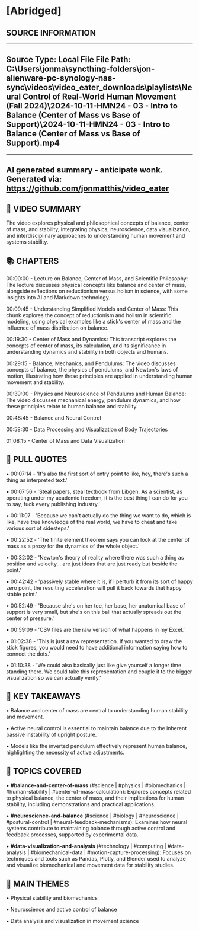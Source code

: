 # [Abridged] 

## SOURCE INFORMATION
--------------------------------------------------
Source Type: Local File
File Path: C:\Users\jonma\syncthing-folders\jon-alienware-pc-synology-nas-sync\videos\video_eater_downloads\playlists\Neural Control of Real-World Human Movement (Fall 2024)\2024-10-11-HMN24 - 03 - Intro to Balance (Center of Mass vs Base of Support)\2024-10-11-HMN24 - 03 - Intro to Balance (Center of Mass vs Base of Support).mp4
--------------------------------------------------



    
---
AI generated summary - anticipate wonk.
Generated via: https://github.com/jonmatthis/video_eater
---


📝 VIDEO SUMMARY
--------------------------------------------------
The video explores physical and philosophical concepts of balance, center of mass, and stability, integrating physics, neuroscience, data visualization, and interdisciplinary approaches to understanding human movement and systems stability.

📚 CHAPTERS
--------------------------------------------------

00:00:00 - Lecture on Balance, Center of Mass, and Scientific Philosophy:
 The lecture discusses physical concepts like balance and center of mass, alongside reflections on reductionism versus holism in science, with some insights into AI and Markdown technology.

00:09:45 - Understanding Simplified Models and Center of Mass:
 This chunk explores the concept of reductionism and holism in scientific modeling, using physical examples like a stick's center of mass and the influence of mass distribution on balance.

00:19:30 - Center of Mass and Dynamics:
 This transcript explores the concepts of center of mass, its calculation, and its significance in understanding dynamics and stability in both objects and humans.

00:29:15 - Balance, Mechanics, and Pendulums:
 The video discusses concepts of balance, the physics of pendulums, and Newton's laws of motion, illustrating how these principles are applied in understanding human movement and stability.

00:39:00 - Physics and Neuroscience of Pendulums and Human Balance:
 The video discusses mechanical energy, pendulum dynamics, and how these principles relate to human balance and stability.

00:48:45 - Balance and Neural Control

00:58:30 - Data Processing and Visualization of Body Trajectories

01:08:15 - Center of Mass and Data Visualization


💬 PULL QUOTES
--------------------------------------------------

• 00:07:14 - 'It's also the first sort of entry point to like, hey, there's such a thing as interpreted text.'

• 00:07:56 - 'Steal papers, steal textbook from Libgen. As a scientist, as operating under my academic freedom, it is the best thing I can do for you to say, fuck every publishing industry.'

• 00:11:07 - 'Because we can't actually do the thing we want to do, which is like, have true knowledge of the real world, we have to cheat and take various sort of sidesteps.'

• 00:22:52 - 'The finite element theorem says you can look at the center of mass as a proxy for the dynamics of the whole object.'

• 00:32:02 - 'Newton's theory of reality where there was such a thing as position and velocity... are just ideas that are just ready but beside the point.'

• 00:42:42 - 'passively stable where it is, if I perturb it from its sort of happy zero point, the resulting acceleration will pull it back towards that happy stable point.'

• 00:52:49 - 'Because she's on her toe, her base, her anatomical base of support is very small, but she's on this ball that actually spreads out the center of pressure.'

• 00:59:09 - 'CSV files are the raw version of what happens in my Excel.'

• 01:02:38 - 'This is just a raw representation. If you wanted to draw the stick figures, you would need to have additional information saying how to connect the dots.'

• 01:10:38 - 'We could also basically just like give yourself a longer time standing there. We could take this representation and couple it to the bigger visualization so we can actually verify.'


🎯 KEY TAKEAWAYS
--------------------------------------------------

• Balance and center of mass are central to understanding human stability and movement.

• Active neural control is essential to maintain balance due to the inherent passive instability of upright posture.

• Models like the inverted pendulum effectively represent human balance, highlighting the necessity of active adjustments.

🤔 TOPICS COVERED
--------------------------------------------------

• **#balance-and-center-of-mass**
 	(#science | #physics | #biomechanics | #human-stability | #center-of-mass-calculation):
		 Explores concepts related to physical balance, the center of mass, and their implications for human stability, including demonstrations and practical applications.

• **#neuroscience-and-balance**
 	(#science | #biology | #neuroscience | #postural-control | #neural-feedback-mechanisms):
		 Examines how neural systems contribute to maintaining balance through active control and feedback processes, supported by experimental data.

• **#data-visualization-and-analysis**
 	(#technology | #computing | #data-analysis | #biomechanical-data | #motion-capture-processing):
		 Focuses on techniques and tools such as Pandas, Plotly, and Blender used to analyze and visualize biomechanical and movement data for stability studies.


💭 MAIN THEMES
--------------------------------------------------

• Physical stability and biomechanics

• Neuroscience and active control of balance

• Data analysis and visualization in movement science

